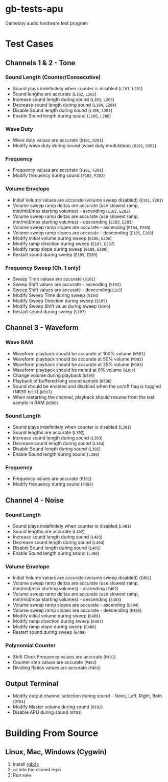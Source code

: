# gb-tests-apu

Gameboy audio hardware test program

# Test Cases

## Channels 1 & 2 - Tone

### Sound Length (Counter/Consecutive)
- Sound plays indefinitely when counter is disabled (`L101`, `L201`)
- Sound lengths are accurate (`L102`, `L202`)
- Increase sound length during sound (`L103`, `L203`)
- Decrease sound length during sound (`L104`, `L204`)
- Disable Sound length during sound (`L105`, `L205`)
- Enable Sound length during sound (`L106`, `L206`)

### Wave Duty
- Wave duty values are accurate (`D101`, `D201`)
- Modify wave duty during sound (wave duty modulation) (`D102`, `D202`)

### Frequency
- Frequency values are accurate  (`F101`, `F201`)
- Modify frequency during sound (`F102`, `F202`)

### Volume Envelope
- Initial Volume values are accurate (volume sweep disabled)  (`E101`, `E201`)
- Volume sweep ramp deltas are accurate (use slowest ramp, min/mid/max starting volumes) - ascending (`E102`, `E202`)
- Volume sweep ramp deltas are accurate (use slowest ramp, min/mid/max starting volumes) - descending (`E103`, `E203`)
- Volume sweep ramp slopes are accurate - ascending (`E104`, `E204`)
- Volume sweep ramp slopes are accurate - descending (`E105`, `E205`)
- Modify initial volume during sweep (`E106`, `E206`)
- Modify ramp direction during sweep (`E107`, `E207`)
- Modify ramp slope during sweep (`E108`, `E208`)
- Restart sound during sweep (`E109`, `E209`)

### Frequency Sweep (Ch. 1 only)
- Sweep Time values are accurate  (`S101`)
- Sweep Shift values are accurate - ascending (`S102`)
- Sweep Shift values are accurate - descending(`S103`)
- Modify Sweep Time during sweep (`S104`)
- Modify Sweep Direction during sweep (`S105`)
- Modify Sweep Shift value during sweep (`S106`)
- Restart sound during sweep (`S107`)

## Channel 3 - Waveform

### Wave RAM
- Waveform playback should be accurate at 100% volume (`W301`)
- Waveform playback should be accurate at 50% volume (`W302`)
- Waveform playback should be accurate at 25% volume (`W303`)
- Waveform playback should be muted at 0% volume (`W304`)
- Change volume during playback (`W305`)
- Playback of buffered long sound sample (`W306`)
- Sound should be enabled and disabled when the on/off flag is toggled (NR30 bit 7) (`W307`)
- When restarting the channel, playback should resume from the last sample in RAM (`W308`)

### Sound Length
- Sound plays indefinitely when counter is disabled (`L301`)
- Sound lengths are accurate (`L302`)
- Increase sound length during sound (`L303`)
- Decrease sound length during sound (`L304`)
- Disable Sound length during sound (`L305`)
- Enable Sound length during sound (`L306`)

### Frequency
- Frequency values are accurate  (`F301`)
- Modify frequency during sound (`F302`)

## Channel 4 - Noise

### Sound Length
- Sound plays indefinitely when counter is disabled (`L401`)
- Sound lengths are accurate (`L402`)
- Increase sound length during sound (`L403`)
- Decrease sound length during sound (`L404`)
- Disable Sound length during sound (`L405`)
- Enable Sound length during sound (`L406`)

### Volume Envelope
- Initial Volume values are accurate (volume sweep disabled)  (`E401`)
- Volume sweep ramp deltas are accurate (use slowest ramp, min/mid/max starting volumes) - ascending (`E402`)
- Volume sweep ramp deltas are accurate (use slowest ramp, min/mid/max starting volumes) - descending (`E403`)
- Volume sweep ramp slopes are accurate - ascending (`E404`)
- Volume sweep ramp slopes are accurate - descending (`E405`)
- Modify initial volume during sweep (`E406`)
- Modify ramp direction during sweep (`E407`)
- Modify ramp slope during sweep (`E408`)
- Restart sound during sweep (`E409`)

### Polynomial Counter
- Shift Clock Frequency values are accurate (`P401`)
- Counter step values are accurate (`P402`)
- Dividing Ratios values are accurate (`P403`)

## Output Terminal

- Modify output channel selection during sound - None, Left, Right, Both  (`OT01`)
- Modify Master volume during sound (`OT02`)
- Disable APU during sound (`0T03`)

# Building From Source

## Linux, Mac, Windows (Cygwin)

1. Install [rgbds](https://github.com/gbdev/rgbds)
2. `cd` into the cloned repo
3. Run `make`

